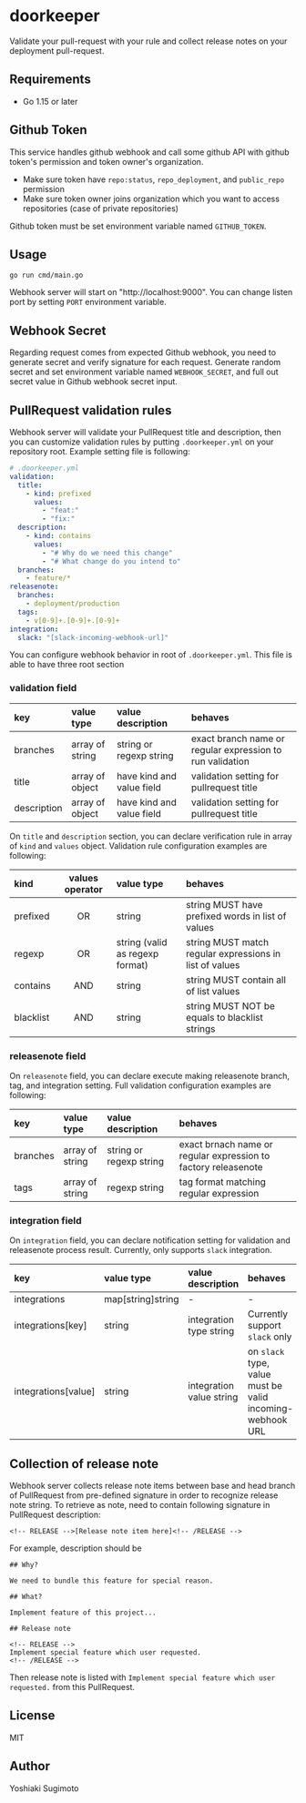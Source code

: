 # doorkeeper

Validate your pull-request with your rule and collect release notes on your deployment pull-request.

## Requirements

- Go 1.15 or later

##  Github Token

This service handles github webhook and call some github API with github token's permission and token owner's organization.

- Make sure token have `repo:status`, `repo_deployment`, and `public_repo` permission
- Make sure token owner joins organization which you want to access repositories (case of private repositories)

Github token must be set environment variable named `GITHUB_TOKEN`.

## Usage

```
go run cmd/main.go
```

Webhook server will start on "http://localhost:9000". You can change listen port by setting `PORT` environment variable.

## Webhook Secret

Regarding request comes from expected Github webhook, you need to generate secret and verify signature for each request.
Generate random secret and set environment variable named `WEBHOOK_SECRET`, and full out secret value in Github webhook secret input.

## PullRequest validation rules

Webhook server will validate your PullRequest title and description, then you can customize validation rules by putting `.doorkeeper.yml` on your repository root. Example setting file is following:

```yaml
# .doorkeeper.yml
validation:
  title:
    - kind: prefixed
      values:
        - "feat:"
        - "fix:"
  description:
    - kind: contains
      values:
        - "# Why do we need this change"
        - "# What change do you intend to"
  branches:
    - feature/*
releasenote:
  branches:
    - deployment/production
  tags:
    - v[0-9]+.[0-9]+.[0-9]+
integration:
  slack: "[slack-incoming-webhook-url]"
```

You can configure webhook behavior in root of `.doorkeeper.yml`. This file is able to have three root section

### validation field

| key                 | value type        | value description               | behaves                                                   |
|:--------------------|:------------------|:--------------------------------|:----------------------------------------------------------|
| branches            | array of string   | string or regexp string         | exact branch name or regular expression to run validation |
| title               | array of object   | have kind and value field       | validation setting for pullrequest title                  |
| description         | array of object   | have kind and value field       | validation setting for pullrequest title                  |

On `title` and `description` section, you can declare verification rule in array of `kind` and `values` object.
Validation rule configuration examples are following:


| kind      | values operator | value type                      | behaves                                                 |
|:----------|:---------------:|:--------------------------------|:--------------------------------------------------------|
| prefixed  | OR              | string                          | string MUST have prefixed words in list of values       |
| regexp    | OR              | string (valid as regexp format) | string MUST match regular expressions in list of values |
| contains  | AND             | string                          | string MUST contain all of list values                  |
| blacklist | AND             | string                          | string MUST NOT be equals to blacklist strings          |

### releasenote field

On `releasenote` field, you can declare execute making releasenote branch, tag, and integration setting.
Full validation configuration examples are following:

| key                 | value type        | value description                      | behaves                                                        |
|:--------------------|:------------------|:--------------------------------|:---------------------------------------------------------------|
| branches            | array of string   | string or regexp string         | exact brnach name or regular expression to factory releasenote |
| tags                | array of string   | regexp string                   | tag format matching regular expression                         |

### integration field

On `integration` field, you can declare notification setting for validation and releasenote process result.
Currently, only supports `slack` integration.


| key                 | value type        | value description                      | behaves                                                        |
|:--------------------|:------------------|:--------------------------------|:---------------------------------------------------------------|
| integrations        | map[string]string | -                               | -                                                         |
| integrations[key]   | string            | integration type string         | Currently support `slack` only                            |
| integrations[value] | string            | integration value string        | on `slack` type, value must be valid incoming-webhook URL |

## Collection of release note

Webhook server collects release note items between base and head branch of PullRequest from pre-defined signature in order to recognize release note string.
To retrieve as note, need to contain following signature in PullRequest description:

```
<!-- RELEASE -->[Release note item here]<!-- /RELEASE -->
```

For example, description should be

```
## Why?

We need to bundle this feature for special reason.

## What?

Implement feature of this project...

## Release note

<!-- RELEASE -->
Implement special feature which user requested.
<!-- /RELEASE -->
```

Then release note is listed with `Implement special feature which user requested.` from this PullRequest.

## License

MIT

## Author

Yoshiaki Sugimoto
